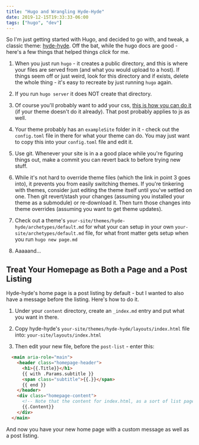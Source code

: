 ```yaml
---
title: "Hugo and Wrangling Hyde-Hyde"
date: 2019-12-15T19:33:33-06:00
tags: ["hugo", "dev"]
---
```


So I'm just getting started with Hugo, and decided to go with, and tweak, a classic theme: [hyde-hyde](https://themes.gohugo.io/hyde-hyde/). Off the bat, while the hugo docs are good - here's a few things that helped things _click_ for me.

1. When you just run `hugo` - it creates a public directory, and this is where your files are served from (and what you would upload to a host). If things seem off or just weird, look for this directory and if exists, delete the whole thing - it's easy to recreate by just running `hugo` again.

2. If you run `hugo server` it does NOT create that directory.

3. Of course you'll probably want to add your css, [this is how you can do it](/posts/2019/hugo-add-custom-css-properly/) (if your theme doesn't do it already). That post probably applies to js as well.

4. Your theme probably has an `exampleSite` folder in it - check out the `config.toml` file in there for what your theme can do. You may just want to copy this into your `config.toml` file and edit it.

5. Use git. Whenever your site is in a a good place while you're figuring things out, make a commit you can revert back to before trying new stuff. 

6. While it's not hard to override theme files (which the link in point 3 goes into), it prevents you from easily switching themes. If you're tinkering with themes, consider just editing the theme itself until you've settled on one. Then git revert/stash your changes (assuming you installed your theme as a submodule) or re-download it. Then turn those changes into theme overrides (assuming you want to get theme updates).

7. Check out a theme's `your-site/themes/hyde-hyde/archetypes/default.md` for what your can setup in your own `your-site/archetypes/default.md` file, for what front matter gets setup when you run `hugo new page.md`

8. Aaaaand...

## Treat Your Homepage as Both a Page and a Post Listing

Hyde-hyde's home page is a post listing by default - but I wanted to also have a message before the listing. Here's how to do it.

1. Under your `content` directory, create an `_index.md` entry and put what you want in there.

2. Copy hyde-hyde's `your-site/themes/hyde-hyde/layouts/index.html` file into: `your-site/layouts/index.html`

3. Then edit your new file, before the `post-list` - enter this:

```html
  <main aria-role="main">
    <header class="homepage-header">
      <h1>{{.Title}}</h1>
      {{ with .Params.subtitle }}
      <span class="subtitle">{{.}}</span>
      {{ end }}
    </header>
    <div class="homepage-content">
      <!-- Note that the content for index.html, as a sort of list page, will pull from content/_index.md -->
      {{.Content}}
    </div>
  </main>
```

And now you have your new home page with a custom message as well as a post listing.